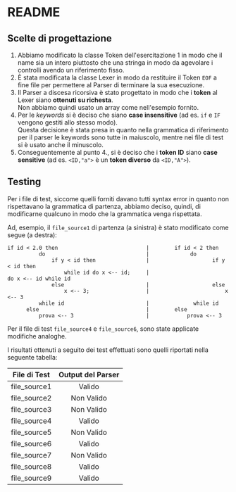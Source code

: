 README
======

Scelte di progettazione
-----------------------
1. Abbiamo modificato la classe Token dell'esercitazione 1 in modo che il name sia un intero piuttosto che una
   stringa in modo da agevolare i controlli avendo un riferimento fisso.
2. È stata modificata la classe Lexer in modo da restituire il Token `EOF` a fine file per permettere al Parser
   di terminare la sua esecuzione.
3. Il Parser a discesa ricorsiva è stato progettato in modo che i **token** al Lexer siano **ottenuti su richesta**. <br/>
   Non abbiamo quindi usato un array come nell'esempio fornito.
4. Per le _keywords_ si è deciso che siano **case insensitive** (ad es. `if` e `IF` vengono gestiti allo stesso modo). <br/> 
   Questa decisione è stata presa in quanto nella grammatica di riferimento per il parser le keywords sono
   tutte in maiuscolo, mentre nei file di test si è usato anche il minuscolo.
5. Conseguentemente al punto 4., si è deciso che i **token ID** siano **case sensitive** (ad es. `<ID,"a">` è un **token diverso** 
   da `<ID,"A">`).


Testing
-------
Per i file di test, siccome quelli forniti davano tutti syntax error
in quanto non rispettavano la grammatica di partenza, abbiamo deciso,
quindi, di modificarne qualcuno in modo che la grammatica venga rispettata.

Ad, esempio, il `file_source1` di partenza (a sinistra) è stato modificato come segue (a destra): 
```
if id < 2.0 then                            |        if id < 2 then 
          do                                |             do 
              if y < id then                |                    if y < id then
                  while id do x <-- id;     |                        do x <-- id while id 
              else                          |                    else
                  x <-- 3;                  |                        x <-- 3 
          while id                          |              while id
      else                                  |        else 
          prova <-- 3                       |            prova <-- 3 
```

Per il file di test `file_source4` e `file_source6`, sono state applicate modifiche analoghe.

I risultati ottenuti a seguito dei test effettuati sono quelli riportati nella seguente tabella:

|File di Test| Output del Parser |
|-----|:---------:|
|file_source1 | Valido |
|file_source2 | Non Valido |
|file_source3 | Non Valido |
|file_source4 | Valido |
|file_source5 | Non Valido |
|file_source6 | Valido |
|file_source7 | Non Valido |
|file_source8 | Valido |
|file_source9 | Valido |